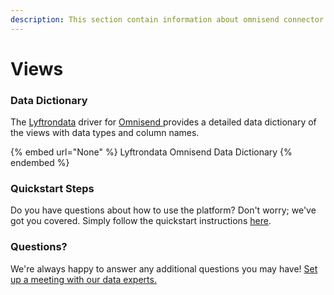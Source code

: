 ```yaml
---
description: This section contain information about omnisend connector views information
---
```


# Views

### Data Dictionary

The [Lyftrondata](https://www.lyftrondata.com/) driver for [Omnisend](https://www.lyftrondata.com/integration/marketing-analytics/omnisend//)[ ](https://www.lyftrondata.com/integration/omnisend/)provides a detailed data dictionary of the views with data types and column names.

{% embed url="None" %}
Lyftrondata Omnisend Data Dictionary
{% endembed %}

### Quickstart Steps

Do you have questions about how to use the platform? Don't worry; we've got you covered. Simply follow the quickstart instructions [here](../README.md).

### Questions? <a href="#questions" id="questions"></a>

We're always happy to answer any additional questions you may have! [Set up a meeting with our data experts.](https://www.lyftrondata.com/book-a-meeting/)


